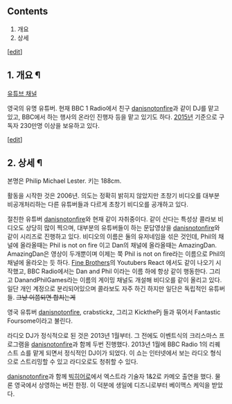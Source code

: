 ## Contents

    

1. 개요 
2. 상세 

[[edit](http://rigvedawiki.net/r1/wiki.php/AmazingPhil?action=edit&section=1)]

## 1. 개요 ¶

  

[유튜브 채널](https://www.youtube.com/user/AmazingPhil)

  

영국의 유명 유튜버. 현재 BBC 1 Radio에서 친구 [danisnotonfire](danisnotonfire.md)과 같이 DJ를
맡고 있고, BBC에서 하는 행사의 온라인 진행자 등을 맡고 있기도 하다. [2015년](2015%EB%85%84.md) 기준으로
구독자 230만명 이상을 보유하고 있다.

  

[[edit](http://rigvedawiki.net/r1/wiki.php/AmazingPhil?action=edit&section=2)]

## 2. 상세 ¶

  

본명은 Philip Michael Lester. 키는 188cm.

  

활동을 시작한 것은 2006년. 의도는 정확히 밝히지 않았지만 초창기 비디오를 대부분 비공개처리하는 다른 유튜버들과 다르게 초창기 비디오를
공개하고 있다.

  

절친한 유튜버 [danisnotonfire](danisnotonfire.md)와 현재 같이 자취중이다. 같이 산다는 특성상 콜라보
비디오도 상당히 많이 찍으며, 대부분의 유튜버들이 하는 문답영상을 [danisnotonfire](danisnotonfire.md)와
같이 시리즈로 진행하고 있다. 비디오의 이름은 둘의 유저네임을 섞은 것인데, Phil의 채널에 올라올때는 Phil is not on fire
이고 Dan의 채널에 올라올때는 AmazingDan. AmazingDan은 영상이 두개뿐이며 이제는 쭉 Phil is not on
fire라는 이름으로 Phil의 채널에 올라오는 듯 하다. [Fine Brothers](Fine%20Brothers.md)의
Youtubers React 에서도 같이 나오기 시작했고, BBC Radio에서는 Dan and Phil 이라는 이름 하에 항상 같이
행동한다. 그리고 DanandPhilGames라는 이름의 게이밍 채널도 개설해 비디오를 같이 올리고 있다. 일단 개인 계정으로 분리되어있으며
콜라보도 자주 하긴 하지만 일단은 독립적인 유튜버들. <del>그냥 이쯤되면 합치는게</del>

  

영국 유튜버 [danisnotonfire](danisnotonfire.md), crabstickz, 그리고 KickthePj 들과
묶어서 Fantastic Foursome이라고 불린다.

  

라디오 DJ가 정식적으로 된 것은 2013년 1월부터. 그 전에도 이벤트식의 크리스마스 프로그램을
[danisnotonfire](danisnotonfire.md)과 함께 두번 진행했다. 2013년 1월에 BBC Radio 1의
리퀘스트 쇼를 맡게 되면서 정식적인 DJ이가 되었다. 이 쇼는 인터넷에서 보는 라디오 형식으로 스트리밍할 수 있고 라디오로도 청취할 수
있다.

  

[danisnotonfire](danisnotonfire.md)과 함께 [빅히어로](%EB%B9%85%20%ED%9E%88%EC%96%B4%EB%A1%9C.md)에서 엑스트라 기술자 1&2로 카메오 출연을
했다. 물론 영국에서 상영하는 버전 한정. 이 덕분에 생일에 디즈니로부터 베이맥스 케익을 받았다.

